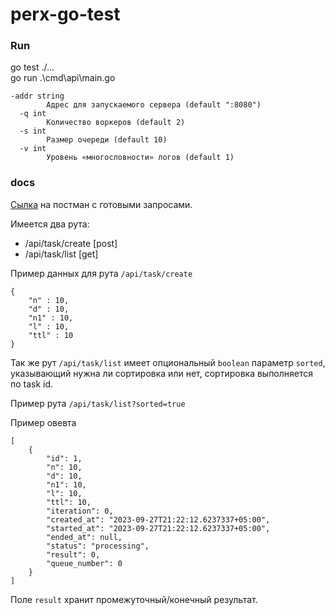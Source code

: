 # perx-go-test

### Run
go test ./...  
go run .\cmd\api\main.go  
```
-addr string
        Адрес для запускаемого сервера (default ":8080")
  -q int
        Количество воркеров (default 2)
  -s int
        Размер очереди (default 10)
  -v int
        Уровень «многословности» логов (default 1)
```

### docs
[Сылка](https://app.getpostman.com/join-team?invite_code=5000a014b854b70a83a2cd686349b3cb&target_code=4bbae5309fbdf34772ee8f1d55eee61c) на постман с готовыми запросами.  

Имеется два рута:  
 * /api/task/create [post]
 * /api/task/list [get]

Пример данных для рута `/api/task/create`
```
{
    "n" : 10,
    "d" : 10,
    "n1" : 10,
    "l" : 10,
    "ttl" : 10
}
```
Так же рут `/api/task/list` имеет опциональный `boolean` параметр `sorted`, указывающий нужна ли сортировка или нет, cортировка выполняется по task id.  
 
Пример рута `/api/task/list?sorted=true`

Пример овевта
```
[
    {
        "id": 1,
        "n": 10,
        "d": 10,
        "n1": 10,
        "l": 10,
        "ttl": 10,
        "iteration": 0,
        "created_at": "2023-09-27T21:22:12.6237337+05:00",
        "started_at": "2023-09-27T21:22:12.6237337+05:00",
        "ended_at": null,
        "status": "processing",
        "result": 0,
        "queue_number": 0
    }
]
```
Поле `result` хранит промежуточный/конечный результат.
